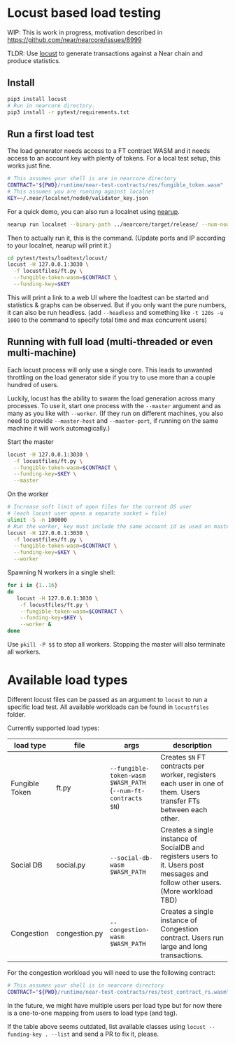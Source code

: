 # Locust based load testing

WIP: This is work in progress, motivation described in https://github.com/near/nearcore/issues/8999

TLDR: Use [locust](https://locust.io/) to generate transactions against a Near chain and produce statistics.

## Install
```sh
pip3 install locust
# Run in nearcore directory.
pip3 install -r pytest/requirements.txt
```

## Run a first load test

The load generator needs access to a FT contract WASM and it needs access to an account key with plenty of tokens.
For a local test setup, this works just fine.
```sh
# This assumes your shell is are in nearcore directory
CONTRACT="${PWD}/runtime/near-test-contracts/res/fungible_token.wasm"
# This assumes you are running against localnet
KEY=~/.near/localnet/node0/validator_key.json
```

For a quick demo, you can also run a localnet using [nearup](https://github.com/near/nearup).
```sh
nearup run localnet --binary-path ../nearcore/target/release/ --num-nodes 4 --num-shards 4 --override
```

Then to actually run it, this is the command. (Update ports and IP according to your localnet, nearup will print it.)
```sh
cd pytest/tests/loadtest/locust/
locust -H 127.0.0.1:3030 \
  -f locustfiles/ft.py \
  --fungible-token-wasm=$CONTRACT \
  --funding-key=$KEY
```

This will print a link to a web UI where the loadtest can be started and statistics & graphs can be observed.
But if you only want the pure numbers, it can also be run headless.
(add `--headless` and something like `-t 120s -u 1000` to the command to specify total time and max concurrent users)

## Running with full load (multi-threaded or even multi-machine)

Each locust process will only use a single core. This leads to unwanted
throttling on the load generator side if you try to use more than a couple
hundred of users.

Luckily, locust has the ability to swarm the load generation across many processes.
To use it, start one process with the `--master` argument and as many as you
like with `--worker`. (If they run on different machines, you also need to
provide `--master-host` and `--master-port`, if running on the same machine it
will work automagically.)

Start the master
```sh
locust -H 127.0.0.1:3030 \
  -f locustfiles/ft.py \
  --fungible-token-wasm=$CONTRACT \
  --funding-key=$KEY \
  --master
```

On the worker
```sh
# Increase soft limit of open files for the current OS user
# (each locust user opens a separate socket = file)
ulimit -S -n 100000
# Run the worker, key must include the same account id as used on master
locust -H 127.0.0.1:3030 \
  -f locustfiles/ft.py \
  --fungible-token-wasm=$CONTRACT \
  --funding-key=$KEY \
  --worker
```

Spawning N workers in a single shell:
```sh
for i in {1..16}
do
   locust -H 127.0.0.1:3030 \
    -f locustfiles/ft.py \
    --fungible-token-wasm=$CONTRACT \
    --funding-key=$KEY \
    --worker &
done
```

Use `pkill -P $$` to stop all workers.
Stopping the master will also terminate all workers.

# Available load types

Different locust files can be passed as an argument to `locust` to run a specific load test.
All available workloads can be found in `locustfiles` folder.

Currently supported load types:

| load type | file | args | description |
|---|---|---|---|
| Fungible Token | ft.py | `--fungible-token-wasm $WASM_PATH` <br> (`--num-ft-contracts $N`) |  Creates `$N` FT contracts per worker, registers each user in one of them. Users transfer FTs between each other. |
| Social DB  | social.py | `--social-db-wasm $WASM_PATH` | Creates a single instance of SocialDB and registers users to it. Users post messages and follow other users. (More workload TBD) |
| Congestion | congestion.py | `--congestion-wasm $WASM_PATH` | Creates a single instance of Congestion contract. Users run large and long transactions. |

For the congestion workload you will need to use the following contract:

```sh
# This assumes your shell is in nearcore directory
CONTRACT="${PWD}/runtime/near-test-contracts/res/test_contract_rs.wasm"
```

In the future, we might have multiple users per load type but for now there is a
one-to-one mapping from users to load type (and tag).

If the table above seems outdated, list available classes using `locust
--funding-key . --list` and send a PR to fix it, please.
